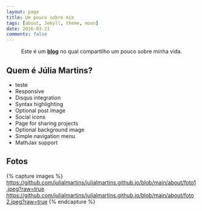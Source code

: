 ```yaml
---
layout: page
title: Um pouco sobre mim
tags: [about, Jekyll, theme, moon]
date: 2016-03-21
comments: false
---
```

    
<center>Este é um <a href="https://julialmartins.github.io//"><b>blog</b></a> no qual compartilho um pouco sobre minha vida.</center>

## Quem é Júlia Martins?
* teste
* Responsive
* Disqus integration
* Syntax highlighting
* Optional post image
* Social icons
* Page for sharing projects
* Optional background image
* Simple navigation menu
* MathJax support

## Fotos

{% capture images %}
    https://github.com/julialmartins/julialmartins.github.io/blob/main/about/foto1.jpeg?raw=true
    https://github.com/julialmartins/julialmartins.github.io/blob/main/about/foto2.jpeg?raw=true
{% endcapture %}

